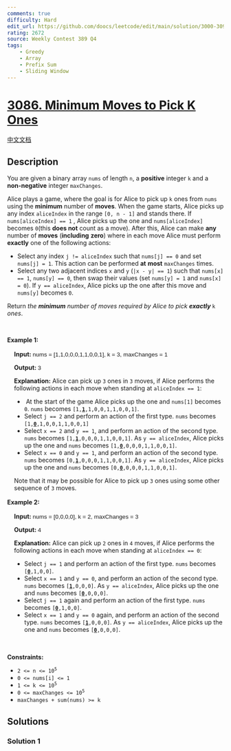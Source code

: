 ```yaml
---
comments: true
difficulty: Hard
edit_url: https://github.com/doocs/leetcode/edit/main/solution/3000-3099/3086.Minimum%20Moves%20to%20Pick%20K%20Ones/README_EN.md
rating: 2672
source: Weekly Contest 389 Q4
tags:
    - Greedy
    - Array
    - Prefix Sum
    - Sliding Window
---
```


<!-- problem:start -->

# [3086. Minimum Moves to Pick K Ones](https://leetcode.com/problems/minimum-moves-to-pick-k-ones)

[中文文档](/solution/3000-3099/3086.Minimum%20Moves%20to%20Pick%20K%20Ones/README.md)

## Description

<p>You are given a binary array <code>nums</code> of length <code>n</code>, a <strong>positive</strong> integer <code>k</code> and a <strong>non-negative</strong> integer <code>maxChanges</code>.</p>

<p>Alice plays a game, where the goal is for Alice to pick up <code>k</code> ones from <code>nums</code> using the <strong>minimum</strong> number of <strong>moves</strong>. When the game starts, Alice picks up any index <code>aliceIndex</code> in the range <code>[0, n - 1]</code> and stands there. If <code>nums[aliceIndex] == 1</code> , Alice picks up the one and <code>nums[aliceIndex]</code> becomes <code>0</code>(this <strong>does not</strong> count as a move). After this, Alice can make <strong>any</strong> number of <strong>moves</strong> (<strong>including</strong> <strong>zero</strong>) where in each move Alice must perform <strong>exactly</strong> one of the following actions:</p>

<ul>
	<li>Select any index <code>j != aliceIndex</code> such that <code>nums[j] == 0</code> and set <code>nums[j] = 1</code>. This action can be performed <strong>at</strong> <strong>most</strong> <code>maxChanges</code> times.</li>
	<li>Select any two adjacent indices <code>x</code> and <code>y</code> (<code>|x - y| == 1</code>) such that <code>nums[x] == 1</code>, <code>nums[y] == 0</code>, then swap their values (set <code>nums[y] = 1</code> and <code>nums[x] = 0</code>). If <code>y == aliceIndex</code>, Alice picks up the one after this move and <code>nums[y]</code> becomes <code>0</code>.</li>
</ul>

<p>Return <em>the <strong>minimum</strong> number of moves required by Alice to pick <strong>exactly </strong></em><code>k</code> <em>ones</em>.</p>

<p>&nbsp;</p>
<p><strong class="example">Example 1:</strong></p>

<div class="example-block" style="border-color: var(--border-tertiary); border-left-width: 2px; color: var(--text-secondary); font-size: .875rem; margin-bottom: 1rem; margin-top: 1rem; overflow: visible; padding-left: 1rem;">
<p><strong>Input: </strong><span class="example-io" style="font-family: Menlo,sans-serif; font-size: 0.85rem;">nums = [1,1,0,0,0,1,1,0,0,1], k = 3, maxChanges = 1</span></p>

<p><strong>Output: </strong><span class="example-io" style="font-family: Menlo,sans-serif; font-size: 0.85rem;">3</span></p>

<p><strong>Explanation:</strong> Alice can pick up <code>3</code> ones in <code>3</code> moves, if Alice performs the following actions in each move when standing at <code>aliceIndex == 1</code>:</p>

<ul>
	<li>&nbsp;At the start of the game Alice picks up the one and <code>nums[1]</code> becomes <code>0</code>. <code>nums</code> becomes <code>[1,<strong><u>1</u></strong>,1,0,0,1,1,0,0,1]</code>.</li>
	<li>Select <code>j == 2</code> and perform an action of the first type. <code>nums</code> becomes <code>[1,<strong><u>0</u></strong>,1,0,0,1,1,0,0,1]</code></li>
	<li>Select <code>x == 2</code> and <code>y == 1</code>, and perform an action of the second type. <code>nums</code> becomes <code>[1,<strong><u>1</u></strong>,0,0,0,1,1,0,0,1]</code>. As <code>y == aliceIndex</code>, Alice picks up the one and <code>nums</code> becomes&nbsp;<code>[1,<strong><u>0</u></strong>,0,0,0,1,1,0,0,1]</code>.</li>
	<li>Select <code>x == 0</code> and <code>y == 1</code>, and perform an action of the second type. <code>nums</code> becomes <code>[0,<strong><u>1</u></strong>,0,0,0,1,1,0,0,1]</code>. As <code>y == aliceIndex</code>, Alice picks up the one and <code>nums</code> becomes&nbsp;<code>[0,<strong><u>0</u></strong>,0,0,0,1,1,0,0,1]</code>.</li>
</ul>

<p>Note that it may be possible for Alice to pick up <code>3</code> ones using some other sequence of <code>3</code> moves.</p>
</div>

<p><strong class="example">Example 2:</strong></p>

<div class="example-block" style="border-color: var(--border-tertiary); border-left-width: 2px; color: var(--text-secondary); font-size: .875rem; margin-bottom: 1rem; margin-top: 1rem; overflow: visible; padding-left: 1rem;">
<p><strong>Input: </strong><span class="example-io" style="font-family: Menlo,sans-serif; font-size: 0.85rem;">nums = [0,0,0,0], k = 2, maxChanges = 3</span></p>

<p><strong>Output: </strong><span class="example-io" style="font-family: Menlo,sans-serif; font-size: 0.85rem;">4</span></p>

<p><strong>Explanation:</strong> Alice can pick up <code>2</code> ones in <code>4</code> moves, if Alice performs the following actions in each move when standing at <code>aliceIndex == 0</code>:</p>

<ul>
	<li>Select <code>j == 1</code> and perform an action of the first type. <code>nums</code> becomes <code>[<strong><u>0</u></strong>,1,0,0]</code>.</li>
	<li>Select <code>x == 1</code> and <code>y == 0</code>, and perform an action of the second type. <code>nums</code> becomes <code>[<strong><u>1</u></strong>,0,0,0]</code>. As <code>y == aliceIndex</code>, Alice picks up the one and <code>nums</code> becomes&nbsp;<code>[<strong><u>0</u></strong>,0,0,0]</code>.</li>
	<li>Select <code>j == 1</code> again and perform an action of the first type. <code>nums</code> becomes <code>[<strong><u>0</u></strong>,1,0,0]</code>.</li>
	<li>Select <code>x == 1</code> and <code>y == 0</code> again, and perform an action of the second type. <code>nums</code> becomes <code>[<strong><u>1</u></strong>,0,0,0]</code>. As <code>y == aliceIndex</code>, Alice picks up the one and <code>nums</code> becomes&nbsp;<code>[<strong><u>0</u></strong>,0,0,0]</code>.</li>
</ul>
</div>

<p>&nbsp;</p>
<p><strong>Constraints:</strong></p>

<ul>
	<li><code>2 &lt;= n &lt;= 10<sup>5</sup></code></li>
	<li><code>0 &lt;= nums[i] &lt;= 1</code></li>
	<li><code>1 &lt;= k &lt;= 10<sup>5</sup></code></li>
	<li><code>0 &lt;= maxChanges &lt;= 10<sup>5</sup></code></li>
	<li><code>maxChanges + sum(nums) &gt;= k</code></li>
</ul>

## Solutions

<!-- solution:start -->

### Solution 1

<!-- tabs:start -->

```python

```

```java

```

```cpp

```

```go

```

<!-- tabs:end -->

<!-- solution:end -->

<!-- problem:end -->
